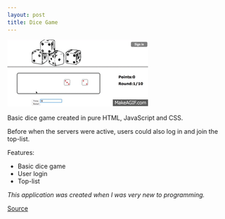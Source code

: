 ```yaml
---
layout: post
title: Dice Game
---
```

![Geometric pattern with fading gradient](/img/DiceGame.gif)

Basic dice game created in pure HTML, JavaScript and CSS.

Before when the servers were active, users could also log in and join the top-list. 

Features:
* Basic dice game<br>
* User login<br>
* Top-list<br>

*This application was created when I was very new to programming.*

[Source](https://github.com/axelnyberg/DiceGame)




